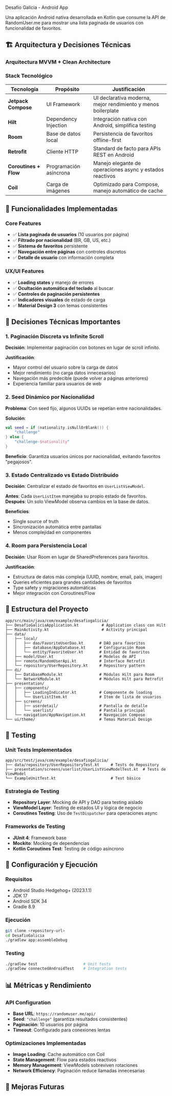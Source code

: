 Desafío Galicia - Android App

Una aplicación Android nativa desarrollada en Kotlin que consume la API de RandomUser.me para mostrar una lista paginada de usuarios con funcionalidad de favoritos.

## 🏗️ Arquitectura y Decisiones Técnicas

### Arquitectura MVVM + Clean Architecture


### Stack Tecnológico

| Tecnología | Propósito | Justificación |
|------------|-----------|---------------|
| **Jetpack Compose** | UI Framework | UI declarativa moderna, mejor rendimiento y menos boilerplate |
| **Hilt** | Dependency Injection | Integración nativa con Android, simplifica testing |
| **Room** | Base de datos local | Persistencia de favoritos offline-first |
| **Retrofit** | Cliente HTTP | Standard de facto para APIs REST en Android |
| **Coroutines + Flow** | Programación asíncrona | Manejo elegante de operaciones async y estados reactivos |
| **Coil** | Carga de imágenes | Optimizado para Compose, manejo automático de cache |

## 📱 Funcionalidades Implementadas

### Core Features
- ✅ **Lista paginada de usuarios** (10 usuarios por página)
- ✅ **Filtrado por nacionalidad** (BR, GB, US, etc.)
- ✅ **Sistema de favoritos** persistente
- ✅ **Navegación entre páginas** con controles discretos
- ✅ **Detalle de usuario** con información completa

### UX/UI Features
- ✅ **Loading states** y manejo de errores
- ✅ **Ocultación automática del teclado** al buscar
- ✅ **Controles de paginación persistentes**
- ✅ **Indicadores visuales** de estado de carga
- ✅ **Material Design 3** con temas consistentes

## 🔧 Decisiones Técnicas Importantes

### 1. Paginación Discreta vs Infinite Scroll

**Decisión**: Implementar paginación con botones en lugar de scroll infinito.

**Justificación**:
- Mayor control del usuario sobre la carga de datos
- Mejor rendimiento (no carga datos innecesarios)
- Navegación más predecible (puede volver a páginas anteriores)
- Experiencia familiar para usuarios de web

### 2. Seed Dinámico por Nacionalidad

**Problema**: Con seed fijo, algunos UUIDs se repetían entre nacionalidades.

**Solución**:
```kotlin
val seed = if (nationality.isNullOrBlank()) {
    "challenge"
} else {
    "challenge-$nationality"
}
```

**Beneficio**: Garantiza usuarios únicos por nacionalidad, evitando favoritos "pegajosos".

### 3. Estado Centralizado vs Estado Distribuido

**Decisión**: Centralizar el estado de favoritos en `UserListViewModel`.

**Antes**: Cada `UserListItem` manejaba su propio estado de favoritos.
**Después**: Un solo ViewModel observa cambios en la base de datos.

**Beneficios**:
- Single source of truth
- Sincronización automática entre pantallas
- Menos complejidad en componentes

### 4. Room para Persistencia Local

**Decisión**: Usar Room en lugar de SharedPreferences para favoritos.

**Justificación**:
- Estructura de datos más compleja (UUID, nombre, email, país, imagen)
- Queries eficientes para grandes cantidades de favoritos
- Type safety y migraciones automáticas
- Mejor integración con Coroutines/Flow

## 📁 Estructura del Proyecto

```
app/src/main/java/com/example/desafiogalicia/
├── DesafioGaliciaApplication.kt          # Application class con Hilt
├── MainActivity.kt                       # Activity principal
├── data/
│   ├── local/
│   │   ├── dao/FavoriteUserDao.kt       # DAO para favoritos
│   │   ├── database/AppDatabase.kt      # Configuración Room
│   │   └── entity/FavoriteUser.kt       # Entidad de favoritos
│   ├── model/User.kt                    # Modelos de API
│   ├── remote/RandomUserApi.kt          # Interface Retrofit
│   └── repository/UserRepository.kt     # Repository pattern
├── di/
│   ├── DatabaseModule.kt                # Módulos Hilt para Room
│   └── NetworkModule.kt                 # Módulos Hilt para Retrofit
├── presentation/
│   ├── components/
│   │   ├── LoadingIndicator.kt          # Componente de loading
│   │   └── UserListItem.kt              # Item de lista de usuarios
│   ├── screens/
│   │   ├── userdetail/                  # Pantalla de detalle
│   │   └── userlist/                    # Pantalla principal
│   └── navigation/AppNavigation.kt      # Navegación Compose
└── ui/theme/                            # Temas Material Design
```

## 🧪 Testing

### Unit Tests Implementados

```
app/src/test/java/com/example/desafiogalicia/
├── data/repository/UserRepositoryTest.kt     # Tests de Repository
├── presentation/screens/userlist/UserListViewModelTest.kt  # Tests de ViewModel
└── ExampleUnitTest.kt                        # Test básico
```

### Estrategia de Testing

- **Repository Layer**: Mocking de API y DAO para testing aislado
- **ViewModel Layer**: Testing de estados UI y lógica de negocio
- **Coroutines Testing**: Uso de `TestDispatcher` para operaciones async

### Frameworks de Testing

- **JUnit 4**: Framework base
- **Mockito**: Mocking de dependencias  
- **Kotlin Coroutines Test**: Testing de código asíncrono

## 🚀 Configuración y Ejecución

### Requisitos
- Android Studio Hedgehog+ (2023.1.1)
- JDK 17
- Android SDK 34
- Gradle 8.9

### Ejecución
```bash
git clone <repository-url>
cd DesafioGalicia
./gradlew app:assembleDebug
```

### Testing
```bash
./gradlew test                    # Unit tests
./gradlew connectedAndroidTest    # Integration tests
```

## 📊 Métricas y Rendimiento

### API Configuration
- **Base URL**: `https://randomuser.me/api/`
- **Seed**: `"challenge"` (garantiza resultados consistentes)
- **Paginación**: 10 usuarios por página
- **Timeout**: Configurado para conexiones lentas

### Optimizaciones Implementadas
- **Image Loading**: Cache automático con Coil
- **State Management**: Flow para estados reactivos
- **Memory Management**: ViewModels sobreviven rotaciones
- **Network Efficiency**: Paginación reduce llamadas innecesarias

## 🔮 Mejoras Futuras

 
